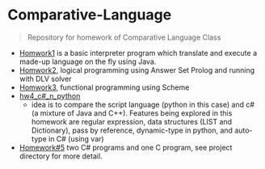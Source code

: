 # Comparative-Language
> Repository for homework of Comparative Language Class

* [Homwork1](https://github.com/kaiLiGit/Comparative-Language/tree/master/Homework_1) is a basic interpreter program which translate and execute a made-up language on the fly using Java. 
* [Homwork2](https://github.com/kaiLiGit/Comparative-Language/tree/master/Homework%232), logical programming using Answer Set Prolog and running with DLV solver
* [Homwork3](https://github.com/kaiLiGit/Comparative-Language/tree/master/Homework%233), functional programming using Scheme
* [hw4_c#_n_python](https://github.com/kaiLiGit/Comparative-Language/tree/master/hw4_c%23_n_python) 
  - idea is to compare the script language (python in this case) and c# (a mixture of Java and C++). Features being explored in this homework are regular expression, data structures (LIST and Dictionary), pass by reference, dynamic-type in python, and auto-type in C# (using var)
* [Homework#5](https://github.com/kaiLiGit/Comparative-Language/tree/master/Homework%235) two C# programs and one C program, see project directory for more detail. 
